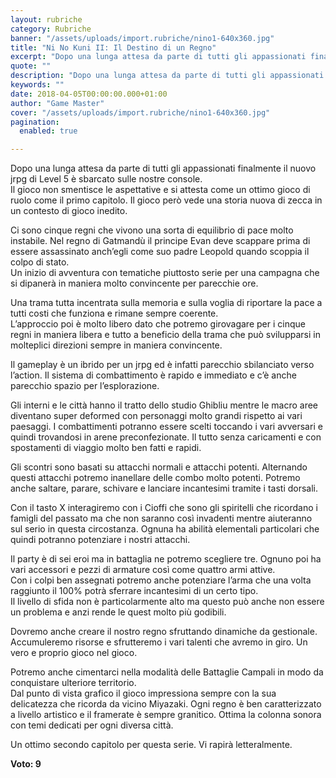 ```yaml
---
layout: rubriche
category: Rubriche
banner: "/assets/uploads/import.rubriche/nino1-640x360.jpg"
title: "Ni No Kuni II: Il Destino di un Regno"
excerpt: "Dopo una lunga attesa da parte di tutti gli appassionati finalmente il nuovo jrpg di Level 5 è sbarcato sulle nostre console. Il gioco non smentisce le aspettative e si attesta come un ottimo gioco di ruolo come il primo capitolo.  Il gioco però vede una storia nuova di zecca in un contesto di gioco [&hellip"
quote: ""
description: "Dopo una lunga attesa da parte di tutti gli appassionati finalmente il nuovo jrpg di Level 5 è sbarcato sulle nostre console. Il gioco non smentisce le aspettative e si attesta come un ottimo gioco di ruolo come il primo capitolo.  Il gioco però vede una storia nuova di zecca in un contesto di gioco [&hellip"
keywords: ""
date: 2018-04-05T00:00:00.000+01:00
author: "Game Master"
cover: "/assets/uploads/import.rubriche/nino1-640x360.jpg"
pagination:
  enabled: true

---
```


Dopo una lunga attesa da parte di tutti gli appassionati finalmente il nuovo jrpg di Level 5 è sbarcato sulle nostre console.  
Il gioco non smentisce le aspettative e si attesta come un ottimo gioco di ruolo come il primo capitolo. Il gioco però vede una storia nuova di zecca in un contesto di gioco inedito.

Ci sono cinque regni che vivono una sorta di equilibrio di pace molto instabile. Nel regno di Gatmandù il principe Evan deve scappare prima di essere assassinato anch’egli come suo padre Leopold quando scoppia il colpo di stato.  
Un inizio di avventura con tematiche piuttosto serie per una campagna che si dipanerà in maniera molto convincente per parecchie ore.

Una trama tutta incentrata sulla memoria e sulla voglia di riportare la pace a tutti costi che funziona e rimane sempre coerente.  
L’approccio poi è molto libero dato che potremo girovagare per i cinque regni in maniera libera e tutto a beneficio della trama che può svilupparsi in molteplici direzioni sempre in maniera convincente.

Il gameplay è un ibrido per un jrpg ed è infatti parecchio sbilanciato verso l’action. Il sistema di combattimento è rapido e immediato e c’è anche parecchio spazio per l’esplorazione.

Gli interni e le città hanno il tratto dello studio Ghibliu mentre le macro aree diventano super deformed con personaggi molto grandi rispetto ai vari paesaggi. I combattimenti potranno essere scelti toccando i vari avversari e quindi trovandosi in arene preconfezionate. Il tutto senza caricamenti e con spostamenti di viaggio molto ben fatti e rapidi.

Gli scontri sono basati su attacchi normali e attacchi potenti. Alternando questi attacchi potremo inanellare delle combo molto potenti. Potremo anche saltare, parare, schivare e lanciare incantesimi tramite i tasti dorsali.

Con il tasto X interagiremo con i Cioffi che sono gli spiritelli che ricordano i famigli del passato ma che non saranno così invadenti mentre aiuteranno sul serio in questa circostanza. Ognuna ha abilità elementali particolari che quindi potranno potenziare i nostri attacchi.

Il party è di sei eroi ma in battaglia ne potremo scegliere tre. Ognuno poi ha vari accessori e pezzi di armature così come quattro armi attive.  
Con i colpi ben assegnati potremo anche potenziare l’arma che una volta raggiunto il 100% potrà sferrare incantesimi di un certo tipo.  
Il livello di sfida non è particolarmente alto ma questo può anche non essere un problema e anzi rende le quest molto più godibili.

Dovremo anche creare il nostro regno sfruttando dinamiche da gestionale. Accumuleremo risorse e sfrutteremo i vari talenti che avremo in giro. Un vero e proprio gioco nel gioco.

Potremo anche cimentarci nella modalità delle Battaglie Campali in modo da conquistare ulteriore territorio.  
Dal punto di vista grafico il gioco impressiona sempre con la sua delicatezza che ricorda da vicino Miyazaki. Ogni regno è ben caratterizzato a livello artistico e il framerate è sempre granitico. Ottima la colonna sonora con temi dedicati per ogni diversa città.

Un ottimo secondo capitolo per questa serie. Vi rapirà letteralmente.

**Voto: 9**